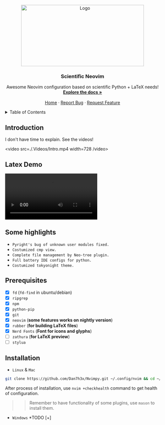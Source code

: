 <!-- LOGO -->
<br />
<div align="center">
    <a href="https://github.com/Dan7h3x/NvimPy">
    <img src="https://github.com/Dan7h3x/NvimPy/assets/123359596/a8db321e-10d5-4baf-b0a0-4fe74afdad23" alt="Logo" width="400" height="200">
    </a>

<h3 align="center"> Scientific Neovim </h3>

<p align="center">
    Awesome Neovim configuration based on scientific Python + LaTeX needs!
    <br />
    <a href="https://github.com/Dan7h3x/NvimPy/wiki"><strong>Explore the docs »</strong></a>
    <br />
    <br />
    <a href="https://github.com/Dan7h3x/NvimPy">Home</a>
    ·
    <a href="https://github.com/Dan7h3x/NvimPy/issues">Report Bug</a>
    ·
    <a href="https://github.com/Dan7h3x/NvimPy/issues">Request Feature</a>
  </p>

</div>

<!-- TABLE OF CONTENTS -->
<details>
  <summary>Table of Contents</summary>
  <ol>
    <li>
      <a href="#introduction">Introduction</a>
      <ul>
        <li><a href="#demo">Latex Demo</a></li>
      </ul>
    </li>
<li>
<a href="#some highlights"> Some highlights </a>
</li>
    <li>
      <a href="#getting-started">Getting Started</a>
      <ul>
        <li><a href="#prerequisites">Prerequisites</a></li>
        <li><a href="#installation">Installation</a></li>
      </ul>
    </li>
</details>

<!-- intro -->

## Introduction

I don't have time to explain. See the videos!

<video src=./.Videos/Intro.mp4 width=728 /video>

## Latex Demo
![](./.Videos/Latex.mp4)

## Some highlights

+ `Pyright's bug of unknown user modules fixed.`
+ `Costumized cmp view.`
+ `Complete file management by Neo-tree plugin.`
+ `Full battery IDE configs for python.`
+ `Costumized tokyonight theme.`

<!-- GETTING STARTED -->

## Prerequisites

- [x] `fd` (`fd-find` in ubuntu/debian)
- [x] `ripgrep`
- [x] `npm`
- [x] `python-pip`
- [x] `git`
- [x] `neovim` (**some features works on nightly version**)
- [x] `rubber` (**for building LaTeX files**)
- [x] `Nerd Fonts` (**Font for icons and glyphs**)
- [ ] `zathura` (**for LaTeX preview**)
- [ ] `stylua`

## Installation

- `Linux` & `Mac`

```sh
git clone https://github.com/Dan7h3x/Nvimpy.git ~/.config/nvim && cd ~/.config/nvim && rm -rf .git .Videos && cd ~ && nvim
```

After process of installation, use `nvim +checkhealth` command to get health of configuration.

>> Remember to have functionality of some plugins, use `mason` to install them.
- `Windows`
  <!-- #TODO -->
  \*TODO [+]
